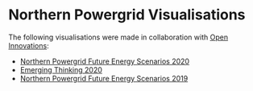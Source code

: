 # Northern Powergrid Visualisations

The following visualisations were made in collaboration with [Open Innovations](https://open-innovations.org/):

* [Northern Powergrid Future Energy Scenarios 2020](https://odileeds.github.io/northern-powergrid/2020-DFES/)
* [Emerging Thinking 2020](https://odileeds.github.io/northern-powergrid/2020-emerging-thinking/)
* [Northern Powergrid Future Energy Scenarios 2019](https://odileeds.github.io/northern-powergrid/2019-DFES/)
